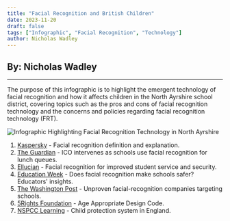 ```yaml
---
title: "Facial Recognition and British Children"
date: 2023-11-20
draft: false
tags: ["Infographic", "Facial Recognition", "Technology"]
author: Nicholas Wadley
---
```


## By: Nicholas Wadley
___

The purpose of this infographic is to highlight the emergent technology of facial recognition and how it affects children in the North Ayrshire school district, covering topics such as the pros and cons of facial recognition technology and the concerns and policies regarding facial recognition technology (FRT).

![Infographic Highlighting Facial Recognition Technology in North Ayrshire](/NWinfographic.jpg)

1. [Kaspersky](https://usa.kaspersky.com/resource-center/definitions/what-is-facial-recognition) - Facial recognition definition and explanation.
2. [The Guardian](https://www.theguardian.com/education/2021/oct/18/privacy-fears-as-schools-use-facial-recognition-to-speed-up-lunch-queue-ayrshire-technology-payments-uk?CMP=twt_a-education_b-gdnedu) - ICO intervenes as schools use facial recognition for lunch queues.
3. [Ellucian](https://www.ellucian.com/blog/facial-recognition-campus-benefits-security-risks) - Facial recognition for improved student service and security.
4. [Education Week](https://www.edweek.org/leadership/does-facial-recognition-technology-make-schools-safer-what-educators-need-to-know/2023/10) - Does facial recognition make schools safer? Educators' insights.
5. [The Washington Post](https://www.washingtonpost.com/business/economy/unproven-facial-recognition-companies-target-schools-promising-an-end-to-shootings/2018/06/07/1e9e6d52-68db-11e8-9e38-24e693b38637_story.html) - Unproven facial-recognition companies targeting schools.
6. [5Rights Foundation](https://5rightsfoundation.com/our-work/design-of-service/age-appropriate-design-code.html) - Age Appropriate Design Code.
7. [NSPCC Learning](https://learning.nspcc.org.uk/child-protection-system/england#:~:text=The%20Children%20Act%201989%20provides,duties%20of%20care%20to%20children) - Child protection system in England.










